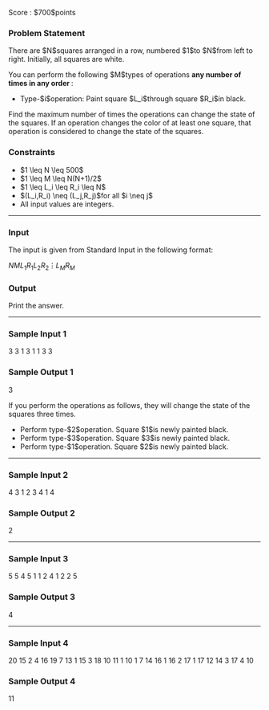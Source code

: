 
<div>

<span>

<span>

<p>
Score : $700$points
</p>

<div>

<section>

### **Problem Statement**

<p>
There are $N$squares arranged in a row, numbered $1$to $N$from left to right.
Initially, all squares are white.
</p>

<p>
You can perform the following $M$types of operations 
<strong>
any number of times in any order
</strong>
:
</p>

<ul>

<li>
Type-$i$operation: Paint square $L_i$through square $R_i$in black.
</li>

</ul>

<p>
Find the maximum number of times the operations can change the state of the squares.
If an operation changes the color of at least one square, that operation is considered to change the state of the squares.
</p>

</section>

</div>

<div>

<section>

### **Constraints**

<ul>

<li>
$1 \leq N \leq 500$
</li>

<li>
$1 \leq M \leq N(N+1)/2$
</li>

<li>
$1 \leq L_i \leq R_i \leq N$
</li>

<li>
$(L_i,R_i) \neq (L_j,R_j)$for all $i \neq j$
</li>

<li>
All input values are integers.
</li>

</ul>

</section>

</div>

---

<div>

<div>

<section>

### **Input**

<p>
The input is given from Standard Input in the following format:
</p>

<div>

$N$$M$$L_1$$R_1$$L_2$$R_2$$\vdots$$L_M$$R_M$
</div>

</section>

</div>

<div>

<section>

### **Output**

<p>
Print the answer.
</p>

</section>

</div>

</div>

---

<div>

<section>

### **Sample Input 1**

<div>

3 3
1 3
1 1
3 3

</div>

</section>

</div>

<div>

<section>

### **Sample Output 1**

<div>

3

</div>

<p>
If you perform the operations as follows, they will change the state of the squares three times.
</p>

<ul>

<li>
Perform type-$2$operation. Square $1$is newly painted black.
</li>

<li>
Perform type-$3$operation. Square $3$is newly painted black.
</li>

<li>
Perform type-$1$operation. Square $2$is newly painted black.
</li>

</ul>

</section>

</div>

---

<div>

<section>

### **Sample Input 2**

<div>

4 3
1 2
3 4
1 4

</div>

</section>

</div>

<div>

<section>

### **Sample Output 2**

<div>

2

</div>

</section>

</div>

---

<div>

<section>

### **Sample Input 3**

<div>

5 5
4 5
1 1
2 4
1 2
2 5

</div>

</section>

</div>

<div>

<section>

### **Sample Output 3**

<div>

4

</div>

</section>

</div>

---

<div>

<section>

### **Sample Input 4**

<div>

20 15
2 4
16 19
7 13
1 15
3 18
10 11
1 10
1 7
14 16
1 16
2 17
1 17
12 14
3 17
4 10

</div>

</section>

</div>

<div>

<section>

### **Sample Output 4**

<div>

11

</div>

</section>

</div>

</span>

</span>

</div>
